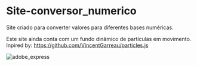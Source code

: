 # Site-conversor_numerico
Site criado para converter valores para diferentes bases numéricas.

Este site ainda conta com um fundo dinâmico de partículas em movimento. <br>
Inpired by: https://github.com/VincentGarreau/particles.js

![adobe_express](https://user-images.githubusercontent.com/123118063/213706603-8092540c-cb6f-4e59-9524-5b632d7584cb.png)
